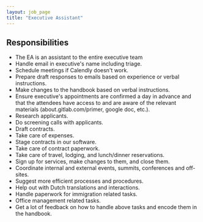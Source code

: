 ```yaml
---
layout: job_page
title: "Executive Assistant"
---
```


## Responsibilities

* The EA is an assistant to the entire executive team
* Handle email in executive's name including triage.
* Schedule meetings if Calendly doesn't work.
* Prepare draft responses to emails based on experience or verbal instructions.
* Make changes to the handbook based on verbal instructions.
* Ensure executive's appointments are confirmed a day in advance and that the attendees have access to and are aware of the relevant materials (about.gitlab.com/primer, google doc, etc.).
* Research applicants.
* Do screening calls with applicants.
* Draft contracts.
* Take care of expenses.
* Stage contracts in our software.
* Take care of contract paperwork.
* Take care of travel, lodging, and lunch/dinner reservations.
* Sign up for services, make changes to them, and close them.
* Coordinate internal and external events, summits, conferences and off-sites.
* Suggest more efficient processes and procedures.
* Help out with Dutch translations and interactions.
* Handle paperwork for immigration related tasks.
* Office management related tasks.
* Get a lot of feedback on how to handle above tasks and encode them in the handbook.
